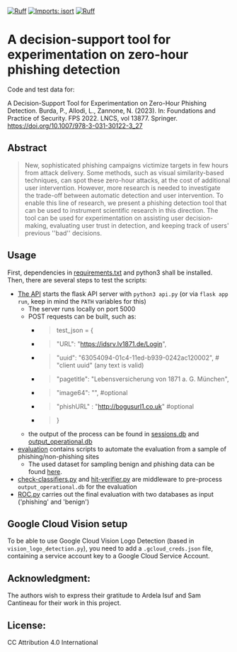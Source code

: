 [![Ruff](https://img.shields.io/endpoint?url=https://raw.githubusercontent.com/astral-sh/ruff/main/assets/badge/v2.json)](https://github.com/astral-sh/ruff)
[![Imports: isort](https://img.shields.io/badge/%20imports-isort-%231674b1?style=flat&labelColor=ef8336)](https://pycqa.github.io/isort/)
[![Ruff](https://github.com/zerohour-phishing-detection/zpd-server/actions/workflows/ruff.yml/badge.svg?branch=main)](https://github.com/zerohour-phishing-detection/zpd-server/actions/workflows/ruff.yml)

# A decision-support tool for experimentation on zero-hour phishing detection
Code and test data for: 

A Decision-Support Tool for Experimentation on Zero-Hour Phishing Detection. Burda, P., Allodi, L., Zannone, N. (2023). In: Foundations and Practice of Security. FPS 2022. LNCS, vol 13877. Springer. https://doi.org/10.1007/978-3-031-30122-3_27

## Abstract
>New, sophisticated phishing campaigns victimize targets in few hours from attack delivery. 
Some methods, such as visual similarity-based techniques, can spot these zero-hour attacks, at the cost of additional user intervention.
However, more research is needed to investigate the trade-off between automatic detection and user intervention. 
To enable this line of research, we present a phishing detection tool that can be used to instrument scientific research in this direction.
The tool can be used for experimentation on assisting user decision-making, evaluating user trust in detection, and keeping track of users' previous ''bad''
decisions.

## Usage
First, dependencies in [requirements.txt](requirements.txt) and python3 shall be installed.
Then, there are several steps to test the scripts:
- [The API](api.py) starts the flask API server with `python3 api.py` (or via `flask app run`, keep in mind the `PATH` variables for this)
	- The server runs locally on port 5000
	- POST requests can be built, such as:
		- >test_json = {
		- > "URL": "https://idsrv.lv1871.de/Login",
		- > "uuid": "63054094-01c4-11ed-b939-0242ac120002", # "client uuid" (any text is valid)
		- > "pagetitle": "Lebensversicherung von 1871 a. G. München",
		- > "image64": "",	#optional
		- > "phishURL" : "http://bogusurl1.co.uk"	#optional
		- >}
	- the output of the process can be found in [sessions.db](db/sessions.db) and [output_operational.db](db/output_operational.db)
- [evaluation](evaluation) contains scripts to automate the evaluation from a sample of phishing/non-phishing sites
	- The used dataset for sampling benign and phishing data can be found [here](https://surfdrive.surf.nl/files/index.php/s/xndCmdvb7yzM8ED).
- [check-classifiers.py](script/check-classifiers.py) and [hit-verifier.py](script/hit-verifier.py) are middleware to pre-process `output_operational.db` for the evaluation
- [ROC.py](script/ROC.py) carries out the final evaluation with two databases as input ('phishing' and 'benign')

## Google Cloud Vision setup
To be able to use Google Cloud Vision Logo Detection (based in `vision_logo_detection.py`),
you need to add a `.gcloud_creds.json` file, containing a service account key to a Google Cloud Service Account.

## Acknowledgment:
The authors wish to express their gratitude to Ardela Isuf and Sam Cantineau for their work in this project.

## License:
CC Attribution 4.0 International 
